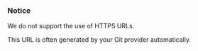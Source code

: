<!-- usedin: [ _legacy_docker/getting-started/custom-git-repo.md, _maestro/getting-started/custom-git-repo.md, _node/getting-started/custom-git-repo.md, _rails/getting-started/custom-git-repo.md, _skycap/getting-started/custom-git-repo.md] -->


### Notice

We do not support the use of HTTPS URLs.




This URL is often generated by your Git provider automatically.

